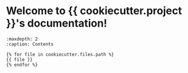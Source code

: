 Welcome to {{ cookiecutter.project }}'s documentation!
=================================


```{toctree}
:maxdepth: 2
:caption: Contents

{% for file in cookiecutter.files.path %}
{{ file }}
{% endfor %}
```
